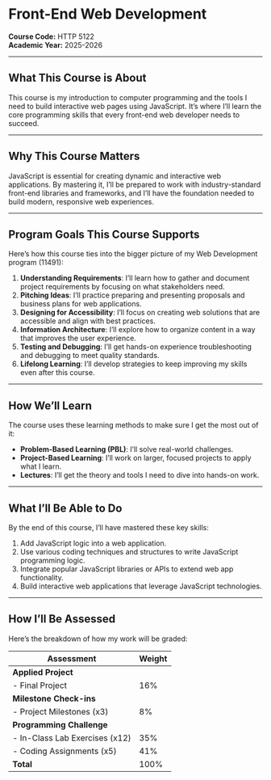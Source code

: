 # **Front-End Web Development**  
**Course Code:** HTTP 5122  
**Academic Year:** 2025-2026  

---

## **What This Course is About**  
This course is my introduction to computer programming and the tools I need to build interactive web pages using JavaScript. It’s where I’ll learn the core programming skills that every front-end web developer needs to succeed.  

---

## **Why This Course Matters**  
JavaScript is essential for creating dynamic and interactive web applications. By mastering it, I’ll be prepared to work with industry-standard front-end libraries and frameworks, and I’ll have the foundation needed to build modern, responsive web experiences.  

---

## **Program Goals This Course Supports**  
Here’s how this course ties into the bigger picture of my Web Development program (11491):  
1. **Understanding Requirements**: I’ll learn how to gather and document project requirements by focusing on what stakeholders need.  
2. **Pitching Ideas**: I’ll practice preparing and presenting proposals and business plans for web applications.  
3. **Designing for Accessibility**: I’ll focus on creating web solutions that are accessible and align with best practices.  
4. **Information Architecture**: I’ll explore how to organize content in a way that improves the user experience.  
5. **Testing and Debugging**: I’ll get hands-on experience troubleshooting and debugging to meet quality standards.  
6. **Lifelong Learning**: I’ll develop strategies to keep improving my skills even after this course.  

---

## **How We’ll Learn**  
The course uses these learning methods to make sure I get the most out of it:  
- **Problem-Based Learning (PBL)**: I’ll solve real-world challenges.  
- **Project-Based Learning**: I’ll work on larger, focused projects to apply what I learn.  
- **Lectures**: I’ll get the theory and tools I need to dive into hands-on work.  

---

## **What I’ll Be Able to Do**  
By the end of this course, I’ll have mastered these key skills:  
1. Add JavaScript logic into a web application.  
2. Use various coding techniques and structures to write JavaScript programming logic.  
3. Integrate popular JavaScript libraries or APIs to extend web app functionality.  
4. Build interactive web applications that leverage JavaScript technologies.  

---

## **How I’ll Be Assessed**  
Here’s the breakdown of how my work will be graded:  

| **Assessment**                  | **Weight** |  
|----------------------------------|------------|  
| **Applied Project**              |            |  
| - Final Project                  | 16%        |  
| **Milestone Check-ins**          |            |  
| - Project Milestones (x3)        | 8%         |  
| **Programming Challenge**        |            |  
| - In-Class Lab Exercises (x12)   | 35%        |  
| - Coding Assignments (x5)        | 41%        |  
| **Total**                        | 100%       |  

